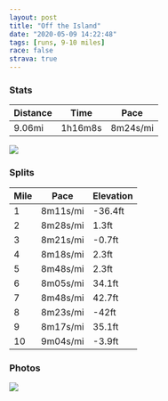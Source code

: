 ```yaml
---
layout: post
title: "Off the Island"
date: "2020-05-09 14:22:48"
tags: [runs, 9-10 miles]
race: false
strava: true
---
```


### Stats

| Distance | Time | Pace |
|----------|------|------|
|9.06mi|1h16m8s|8m24s/mi|

<img src='https://maps.googleapis.com/maps/api/staticmap?maptype=roadmap&path=enc:ufwwF`qsbMGT?`@M`@]v@UTc@|A]j@ETd@v@p@\Z`@vBtAVf@z@l@R^B\SdAQjBUZSbA?z@_BjEa@lBaA`D?Pn@ZDJQHw@QIHFDAGEv@RZlAdAlAn@dBlAhCnAt@v@~BxAj@r@nDdAxBXnE`BxC_@tAClAUjAA~B_AN_@TKhAZpCDnARtCNxA\nACJJd@Fd@\tA`@Z?p@W|AFzB^~Ab@pH|@|@XrBvA^BjCbAjDPlDEzCb@zCB`BPvBOrFr@zK\xCVz@?\JlAKrDBxARf@ThIVrAVtJ|@rAX`I~@jALl@CvAZfBz@t@L^Bt@_@nA?jGjALVOtA?d@HTCn@Qz@DzAYbCS~C@f@TRjAHzAZrE^p@PvBLpAXn@?TK|@Hp@XnCZLUCiBDi@Pg@Fw@tAClE`B@LMTGh@Pv@@|@Rd@bA?tAXl@Xf@?f@R`@ElA^VAlE`AxAA`@JV[Lw@Bo@Ve@z@G~Aj@p@PXhCV^ZNtARlEw@n@g@N_@?iASe@e@s@Z{@ZuABmBRcA_@_BA]JqAKoABMYcBDATl@Fg@Bq@Ko@W]Ie@Cw@Dc@Qg@FUGYG}AF{@WSHq@|@sAiAQCm@OUNEBo@LI@Oo@kASSCcAEKgAw@Jc@_@w@?WQIyA@SI?Gq@EK_@a@U@Ky@c@Dk@KIEs@SeATYDS{@Fc@e@Kc@HcBAYp@iAc@gAaAgBCu@_AaCa@m@UMqAqCsAgAoBfBW^Kp@s@dAs@ZcAnAw@rBAVg@lBq@f@K\V~AFFCR]NUGa@}B_@m@C]p@{AbAaB`Aw@nB_D|B_Dx@y@|BcEzD_FtCeEfAeANe@`CoCfIgL~CaE^w@x@{@~DiFbGwIxBmCxCiFbAkA^Wr@Mv@NtCArDPjB^fB@PH@Q\g@Dm@Mm@?kDVs@\IzAJvAj@BMR@`Af@dAELIz@\hADn@Gp@Ll@G~@Tn@El@c@jBCPKFo@Zc@b@kBAe@Pw@j@]HMCQf@qATwARa@ZWD[^i@JWVSGa@VcAEW_@m@OeAh@uCO[Iy@YaABm@ZyADo@BoAU_BVmCCaBJ{AFgGFYG}E\mBC[BUMe@LaBO_CBoEEcABmCLwAGuAByALuAGq@Bm@La@@u@Y{AHkAKyADi@CYQa@mAQeATk@Ee@X&key=AIzaSyC1MId7bFpkLXNAaYhBSTb8jLyiSqzbDtM&size=800x800&markers=color:yellow|label:S|40.75643,-73.99713&markers=color:green|label:F|40.6907199999999,-73.96657999999992'>

### Splits

| Mile | Pace | Elevation |
|------|------|-----------|
|1|8m11s/mi|-36.4ft|
|2|8m28s/mi|1.3ft|
|3|8m21s/mi|-0.7ft|
|4|8m18s/mi|2.3ft|
|5|8m48s/mi|2.3ft|
|6|8m05s/mi|34.1ft|
|7|8m48s/mi|42.7ft|
|8|8m23s/mi|-42ft|
|9|8m17s/mi|35.1ft|
|10|9m04s/mi|-3.9ft|

### Photos
<img src='https://dgtzuqphqg23d.cloudfront.net/tswMam-2v6xUNNZFC4nnV0edjkTOKq4F4Lb4J1I0-gQ-432x768.jpg'>
